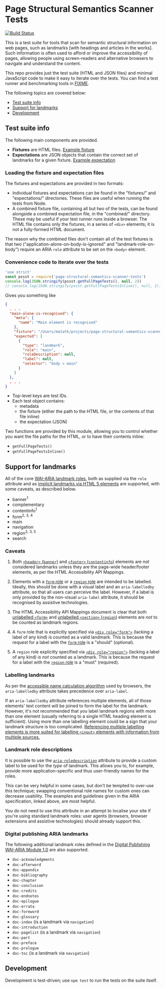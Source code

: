 Page Structural Semantics Scanner Tests
=======================================

[![Build Status](https://travis-ci.com/matatk/page-structural-semantics-scanner-tests.svg?branch=master)](https://travis-ci.com/matatk/page-structural-semantics-scanner-tests)

This is a test suite for tools that scan for semantic structural information on web pages, such as landmarks \[with headings and articles in the works\]. Such information is often used to afford or improve the accessibility of pages, allowing people using screen-readers and alternative browsers to navigate and understand the content.

This repo provides just the test suite (HTML and JSON files) and minimal JavaScript code to make it easy to iterate over the tests. You can find a test runner and benchmarking tools in [FIXME](FIXME).

The following topics are covered below:

 * [Test suite info](#test-suite-info)
 * [Support for landmarks](#support-for-landmarks)
 * [Development](#development)

Test suite info
---------------

The following main components are provided.

 * **Fixtures** are HTML files. [Example fixture](https://github.com/matatk/page-structural-semantics-scanner-tests/blob/master/fixtures/aria-labelledby-multiple-idrefs.html)
 * **Expectations** are JSON objects that contain the correct set of landmarks for a given fixture. [Example expectation](https://github.com/matatk/page-structural-semantics-scanner-tests/blob/master/expectations/aria-labelledby-multiple-idrefs.json)

### Loading the fixture and expectation files

The fixtures and expectations are provided in two formats:

 * Individual fixtures and expectations can be found in the "fixtures/" and "expectations/" directories. These files are useful when running the tests from Node.
 * A combined fixture file, containing all but two of the tests, can be found alongside a combined expectation file, in the "combined/" directory. These may be useful if your test runner runs inside a browser. The HTML file contains only the fixtures, in a series of `<div>` elements; it is not a fully-formed HTML document.

  The reason why the combined files don't contain all of the test fixtures is that two ("application-alone-on-body-is-ignored" and "landmark-role-on-body") require an ARIA `role` attribute to be set on the `<body>` element.

### Convenience code to iterate over the tests

<!-- embedme script/example.js -->

```js
'use strict'
const pssst = require('page-structural-semantics-scanner-tests')
console.log(JSON.stringify(pssst.getFullPageTests(), null, 2))
// console.log(JSON.stringify(pssst.getFullPageTestsInline(), null, 2))

```

Gives you something like

```json
{
  . . .
  "main-alone-is-recognised": {
    "meta": {
      "name": "Main element is recognised"
    },
    "fixture": "/Users/matatk/projects/page-structural-semantics-scanner-tests/fixtures/main-alone-is-recognised.html",
    "expected": [
      {
        "type": "landmark",
        "role": "main",
        "roleDescription": null,
        "label": null,
        "selector": "body > main"
      }
    ]
  },
  . . .
}
```

 * Top-level keys are test IDs.
 * Each test object contains:
   - metadata
   - the fixture (either the path to the HTML file, or the contents of that file inline)
   - the expectation (JSON)

Two functions are provided by this module, allowing you to control whether you want the file paths for the HTML, or to have their contents inline:

 * `getFullPageTests()`
 * `getFullPageTestsInline()`

Support for landmarks
---------------------

All of the core [WAI-ARIA landmark roles](https://www.w3.org/TR/wai-aria-1.1/#landmark_roles), both as supplied via the `role` attribute and as [implicit landmarks via HTML 5 elements](https://www.w3.org/TR/html-aam-1.0/#html-element-role-mappings) are supported, with some caveats, as described below.

 * banner<sup>1</sup>
 * complementary
 * contentinfo<sup>1</sup>
 * form<sup>2, 3, 4</sup>
 * main
 * navigation
 * region<sup>2, 3, 5</sup>
 * search

### Caveats

1.  Both [`<header>` (`banner`)](https://www.w3.org/TR/html-aam-1.0/#details-id-45) and [`<footer>` (`contentinfo`)](https://www.w3.org/TR/html-aam-1.0/#details-id-39) elements are not considered landmarks unless they are the page-wide header/footer elements, as per the HTML Accessibility API Mappings.

2.  Elements with a [`form` role](https://www.w3.org/TR/wai-aria-1.1/#form) or a [`region` role](https://www.w3.org/TR/wai-aria-1.1/#region) are intended to be labelled. Ideally, this should be done with a visual label and an `aria-labelledby` attribute, so that all users can perceive the label. However, if a label is only provided by the non-visual `aria-label` attribute, it should be recognised by assistive technologies.

3. The HTML Accessibility API Mappings document is clear that both [unlabelled `<form>`](https://www.w3.org/TR/html-aam-1.0/#details-id-42) and [unlabelled `<section>` (`region`)](https://www.w3.org/TR/html-aam-1.0/#details-id-118) elements are *not* to be counted as landmark regions.

4. A `form` role that is explicitly specified via [`<div role="form">`](https://www.w3.org/TR/core-aam-1.1/#role-map-form) (lacking a label of any kind) *is* counted as a valid landmark. This is because the request for a label with the [`form` role](https://www.w3.org/TR/wai-aria-1.1/#form) is a "should" (optional).

5. A `region` role explicitly specified via [`<div role="region">`](https://www.w3.org/TR/core-aam-1.1/#role-map-region-nameless) (lacking a label of any kind) *is not* counted as a landmark. This is because the request for a label with the [`region` role](https://www.w3.org/TR/wai-aria-1.1/#region) is a "must" (required).

### Labelling landmarks

As per the [accessible name calculation algorithm](https://www.w3.org/TR/accname-aam-1.1/#mapping_additional_nd_te) used by browsers, the `aria-labelledby` attribute takes precedence over `aria-label`.

If an `aria-labelledby` attribute references multiple elements, all of those elements' text content will be joined to form the label for the landmark. However, it's not recommended that you label landmark regions with more than one element (usually referring to a single HTML heading element is sufficient). Using more than one labelling element could be a sign that your landmark structure is too complicated. [Referencing multiple labelling elements is more suited for labelling `<input>` elements with information from multiple sources.](https://www.w3.org/WAI/GL/wiki/Using_aria-labelledby_to_concatenate_a_label_from_several_text_nodes#Example_1:_A_time-out_input_field_with_concatenated_label)

### Landmark role descriptions

It is possible to use the [`aria-roledescription`](https://www.w3.org/TR/wai-aria-1.1/#aria-roledescription) attribute to provide a custom label to be used for the *type* of landmark. This allows you to, for example, provide more application-specific and thus user-friendly names for the roles.

This can be very helpful in some cases, but don't be tempted to over-use this technique; swapping conventional role names for custom ones can decrease usability. The examples and guidelines given in the ARIA specification, linked above, are most helpful.

You do not need to use this attribute in an attempt to localise your site if you're using standard landmark roles: user agents (browsers, browser extensions and assistive technologies) should already support this.

### Digital publishing ARIA landmarks

The following additional landmark roles defined in the [Digital Publishing WAI-ARIA Module 1.0](https://www.w3.org/TR/dpub-aria-1.0/) are also supported.

 * `doc-acknowledgments`
 * `doc-afterword`
 * `doc-appendix`
 * `doc-bibliography`
 * `doc-chapter`
 * `doc-conclusion`
 * `doc-credits`
 * `doc-endnotes`
 * `doc-epilogue`
 * `doc-errata`
 * `doc-foreword`
 * `doc-glossary`
 * `doc-index` (is a landmark via `navigation`)
 * `doc-introduction`
 * `doc-pagelist` (is a landmark via `navigation`)
 * `doc-part`
 * `doc-preface`
 * `doc-prologue`
 * `doc-toc` (is a landmark via `navigation`)

Development
-----------

Development is test-driven; use `npm test` to run the tests on the suite itself.
